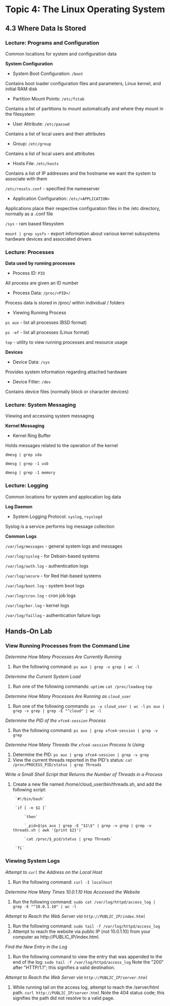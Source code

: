 # Topic 4: The Linux Operating System

## 4.3 Where Data Is Stored

### Lecture: Programs and Configuration

Common locations for system and configuration data

**System Configuration**

- System Boot Configuration: `/boot`

Contains boot loader configuration files and parameters, Linux kernel, and initial RAM disk

- Partition Mount Points: `/etc/fstab`

Contains a list of partitions to mount automatically and where they mount in the filesystem

- User Attribute: `/etc/passwd`

Contains a list of local users and their attributes

- Group: `/etc/group`

Contains a list of local users and attributes

- Hosts File: `/etc/hosts`

Contains a list of IP addresses and the hostname we want the system to associate with them

`/etc/resolv.conf` - specified the nameserver

- Application Configuration: `/etc/<APPLICATION>`

Applications place their respective configuration files in the /etc directory, normally as a .conf file

`/sys` - ram based filesystem

`mount | grep sysfs` - export information about various kernel subsystems hardware devices and associated drivers


### Lecture: Processes

**Data used by running processes**

- Process ID: `PID`

All process are given an ID number

- Process Data: `/proc/<PID>/`

Process data is stored in /proc/ within individual /<PID> folders

- Viewing Running Process

`ps aux` - list all processes (BSD format)

`ps -ef` - list all processes (Linux format)

`top`	- utility to view running processes and resource usage

**Devices**

- Device Data: `/sys`

Provides system information regarding attached hardware

- Device Filter: `/dev`

Contains device files (normally block or character devices)


### Lecture: System Messaging

Viewing and accessing system messaging

**Kernel Messaging**

- Kernel Ring Buffer

Holds messages related to the operation of the kernel

`dmesg | grep sda`

`dmesg | grep -1 usb`

`dmesg | grep -1 memory`

### Lecture: Logging

Common locations for system and applocation log data

**Log Daemon**

- System Logging Protocol: `syslog`, `rsyslogd`

Syslog is a service performs log message collection

**Common Logs**

`/var/log/messages` - general system logs and messages

`/var/log/syslog` - for Debain-based systems

`/var/log/auth.log` - authentication logs

`/var/log/secure` - for Red Hat-based systems

`/var/log/boot.log` - system boot logs

`/var/log/cron.log` - cron job logs

`/var/log/ker.log` - kernel logs

`/var/log/faillog` - authentication failure logs

## Hands-On Lab

### View Running Processes from the Command Line


*Determine How Many Processes Are Currently Running*
1. Run the following command:
		`ps aux | grep -v grep | wc -l`

*Determine the Current System Load*
1. Run one of the following commands:
		`uptime`
		`cat /proc/loadavg`
		`top`

*Determine How Many Processes Are Running as `cloud_user`*
1. Run one of the following commands:
		`ps -u cloud_user | wc -l`
		`ps aux | grep -v grep | grep -E "^cloud" | wc -l`

*Determine the PID of the `xfce4-session` Process*
1. Run the following command:
		`ps aux | grep xfce4-session | grep -v grep`

*Determine How Many Threads the `xfce4-session` Process Is Using*
1. Determine the PID:
		`ps aux | grep xfce4-session | grep -v grep`
2. View the current threads reported in the PID's status:
		`cat /proc/PROCESS_PID/status | grep Threads`

*Write a Small Shell Script that Returns the Number of Threads in a Process*
1. Create a new file named /home/cloud_user/bin/threads.sh, and add the following script:


		`#!/bin/bash`

		`if [ -n $1 ]`

			`then`

			`_pid=$(ps aux | grep -E "$1\$" | grep -v grep | grep -v threads.sh | awk '{print $2}')`

			`cat /proc/$_pid/status | grep Threads`

		`fi`

### Viewing System Logs


*Attempt to `curl` the Address on the Local Host*
1. Run the following command:
		`curl -I localhost`

*Determine How Many Times 10.0.1.10 Has Accessed the Website*
1. Run the following command:
		`sudo cat /var/log/httpd/access_log | grep -E "^10.0.1.10" | wc -l`

*Attempt to Reach the Web Server via `http://PUBLIC_IP/index.html`*
1. Run the following command:
		`sudo tail -f /var/log/httpd/access_log`
2. Attempt to reach the website via public IP (not 10.0.1.10) from your computer as http://PUBLIC_IP/index.html.

*Find the New Entry in the Log*
1. Run the following command to view the entry that was appended to the end of the log:
		`sudo tail -f /var/log/httpd/access_log`
Note the "200" after "HTTP/1.1"; this signifies a valid destination.

*Attempt to Reach the Web Server via `http://PUBLIC_IP/server.html`*
1. While running tail on the access log, attempt to reach the /server/html path.
		`curl http://PUBLIC_IP/server.html`
Note the 404 status code; this signifies the path did not resolve to a valid page.
